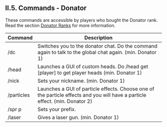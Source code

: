 <h2>II.5. Commands - Donator</h2>

These commands are accessible by players who bought the Donator rank. Read the section [Donator Ranks](/things/donator.md) for more information.

| Command | Description |
| --- | --- |
| /dc | Switches you to the donator chat. Do the command again to talk to the global chat again.  (min. Donator 1)
| /head | Launches a GUI of custom heads. Do /head get [player] to get player heads (min. Donator 1)
| /nick | Sets your nickname. (min. Donator 1)
| /particles | Launches a GUI of particle effects. Choose one of the particle effects and you will have a particle effect. (min. Donator 2)
| /spr p | Sets your prefix.
| /laser | Gives a laser gun. (min. Donator 1)
